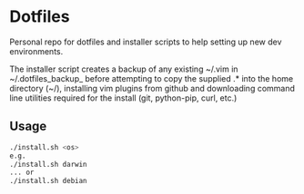 # Dotfiles

Personal repo for dotfiles and installer scripts to help setting up new dev environments.

The installer script creates a backup of any existing ~/.vim in ~/.dotfiles_backup_<timestamp> before attempting to 
copy the supplied .* into the home directory (~/), installing vim plugins from github and downloading command line utilities required for the install (git, python-pip, curl, etc.)

## Usage

```bash
./install.sh <os>
e.g.
./install.sh darwin
... or
./install.sh debian
```

